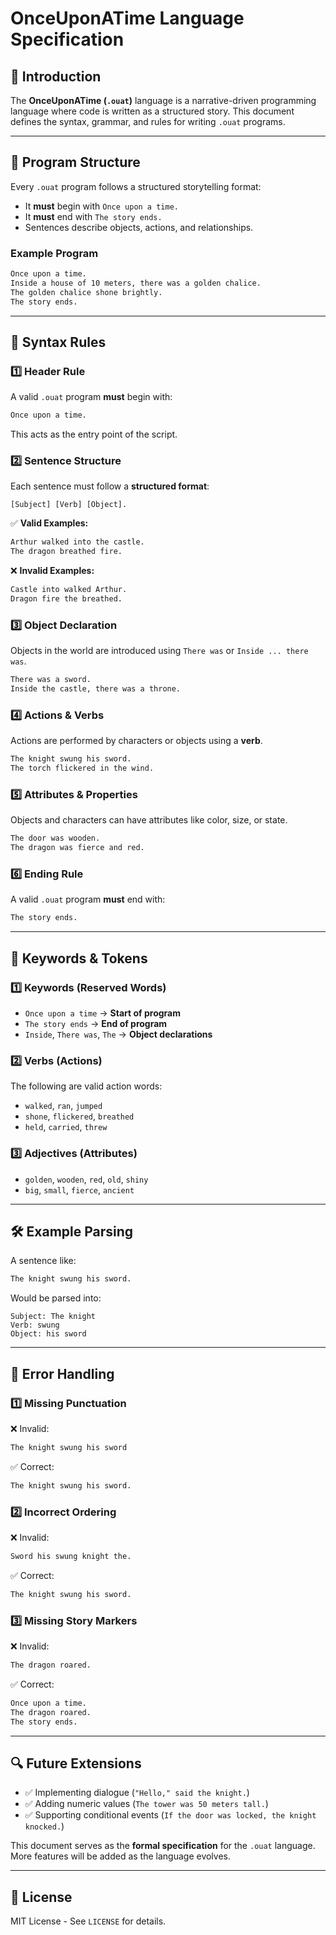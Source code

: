 # OnceUponATime Language Specification

## 📖 Introduction
The **OnceUponATime (`.ouat`)** language is a narrative-driven programming language where code is written as a structured story. This document defines the syntax, grammar, and rules for writing `.ouat` programs.

---

## 📌 Program Structure
Every `.ouat` program follows a structured storytelling format:
- It **must** begin with `Once upon a time.`
- It **must** end with `The story ends.`
- Sentences describe objects, actions, and relationships.

### **Example Program**
```txt
Once upon a time.
Inside a house of 10 meters, there was a golden chalice.
The golden chalice shone brightly.
The story ends.
```

---

## 📜 Syntax Rules
### **1️⃣ Header Rule**
A valid `.ouat` program **must** begin with:
```txt
Once upon a time.
```
This acts as the entry point of the script.

### **2️⃣ Sentence Structure**
Each sentence must follow a **structured format**:
```
[Subject] [Verb] [Object].
```
✅ **Valid Examples:**
```txt
Arthur walked into the castle.
The dragon breathed fire.
```
❌ **Invalid Examples:**
```txt
Castle into walked Arthur.
Dragon fire the breathed.
```

### **3️⃣ Object Declaration**
Objects in the world are introduced using `There was` or `Inside ... there was`.
```txt
There was a sword.
Inside the castle, there was a throne.
```

### **4️⃣ Actions & Verbs**
Actions are performed by characters or objects using a **verb**.
```txt
The knight swung his sword.
The torch flickered in the wind.
```

### **5️⃣ Attributes & Properties**
Objects and characters can have attributes like color, size, or state.
```txt
The door was wooden.
The dragon was fierce and red.
```

### **6️⃣ Ending Rule**
A valid `.ouat` program **must** end with:
```txt
The story ends.
```

---

## 📌 Keywords & Tokens
### **1️⃣ Keywords** (Reserved Words)
- `Once upon a time` → **Start of program**
- `The story ends` → **End of program**
- `Inside`, `There was`, `The` → **Object declarations**

### **2️⃣ Verbs** (Actions)
The following are valid action words:
- `walked`, `ran`, `jumped`
- `shone`, `flickered`, `breathed`
- `held`, `carried`, `threw`

### **3️⃣ Adjectives** (Attributes)
- `golden`, `wooden`, `red`, `old`, `shiny`
- `big`, `small`, `fierce`, `ancient`

---

## 🛠 Example Parsing
A sentence like:
```txt
The knight swung his sword.
```
Would be parsed into:
```
Subject: The knight
Verb: swung
Object: his sword
```

---

## 📌 Error Handling
### **1️⃣ Missing Punctuation**
❌ Invalid:
```txt
The knight swung his sword
```
✅ Correct:
```txt
The knight swung his sword.
```

### **2️⃣ Incorrect Ordering**
❌ Invalid:
```txt
Sword his swung knight the.
```
✅ Correct:
```txt
The knight swung his sword.
```

### **3️⃣ Missing Story Markers**
❌ Invalid:
```txt
The dragon roared.
```
✅ Correct:
```txt
Once upon a time.
The dragon roared.
The story ends.
```

---

## 🔍 Future Extensions
- ✅ Implementing dialogue (`"Hello," said the knight.`)
- ✅ Adding numeric values (`The tower was 50 meters tall.`)
- ✅ Supporting conditional events (`If the door was locked, the knight knocked.`)

This document serves as the **formal specification** for the `.ouat` language. More features will be added as the language evolves.

---

## 📄 License
MIT License - See `LICENSE` for details.

